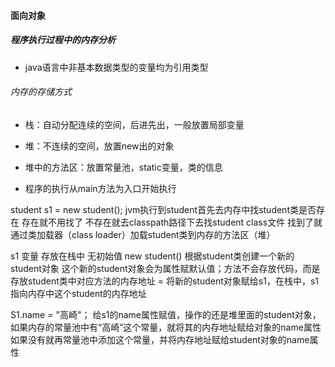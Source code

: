 
#### 面向对象
##### 程序执行过程中的内存分析

- java语言中非基本数据类型的变量均为引用类型
######  内存的存储方式
- 栈：自动分配连续的空间，后进先出，一般放置局部变量
- 堆：不连续的空间，放置new出的对象
- 堆中的方法区：放置常量池，static变量，类的信息

- 程序的执行从main方法为入口开始执行

student s1 = new student();
jvm执行到student首先去内存中找student类是否存在
存在就不用找了
不存在就去classpath路径下去找student class文件
找到了就通过类加载器（class loader）加载student类到内存的方法区（堆）

s1   变量 存放在栈中 无初始值 
new student() 根据student类创建一个新的student对象
这个新的student对象会为属性赋默认值；方法不会存放代码，而是存放student类中对应方法的内存地址
= 将新的student对象赋给s1，在栈中，s1指向内存中这个student的内存地址

S1.name = "高崎"；
给s1的name属性赋值，操作的还是堆里面的student对象，
如果内存的常量池中有“高崎”这个常量，就将其的内存地址赋给对象的name属性
如果没有就再常量池中添加这个常量，并将内存地址赋给student对象的name属性
